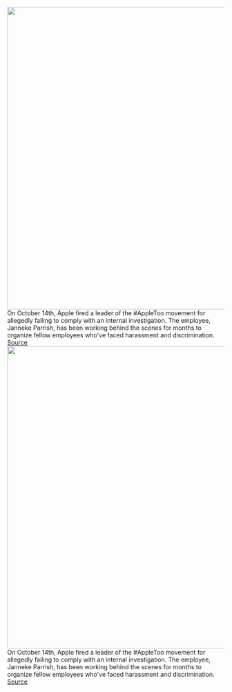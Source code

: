 <img src='https://cdn.vox-cdn.com/thumbor/llddKgKWTLoDsrFGGyEsfXKVSQY=/0x0:2040x1360/1200x800/filters:focal(857x517:1183x843)/cdn.vox-cdn.com/uploads/chorus_image/image/70003565/acastro_180604_1777_apple_wwdc_0001.0.jpg' width='700px' /><br/>
On October 14th, Apple fired a leader of the #AppleToo movement for allegedly failing to comply with an internal investigation. The employee, Janneke Parrish, has been working behind the scenes for months to organize fellow employees who've faced harassment and discrimination.
<a href='https://www.theverge.com/2021/10/16/22729072/apple-too-organizer-janneke-parrish-interview'> Source <a/><img src='https://cdn.vox-cdn.com/thumbor/llddKgKWTLoDsrFGGyEsfXKVSQY=/0x0:2040x1360/1200x800/filters:focal(857x517:1183x843)/cdn.vox-cdn.com/uploads/chorus_image/image/70003565/acastro_180604_1777_apple_wwdc_0001.0.jpg' width='700px' /><br/>
On October 14th, Apple fired a leader of the #AppleToo movement for allegedly failing to comply with an internal investigation. The employee, Janneke Parrish, has been working behind the scenes for months to organize fellow employees who've faced harassment and discrimination.
<a href='https://www.theverge.com/2021/10/16/22729072/apple-too-organizer-janneke-parrish-interview'> Source <a/>